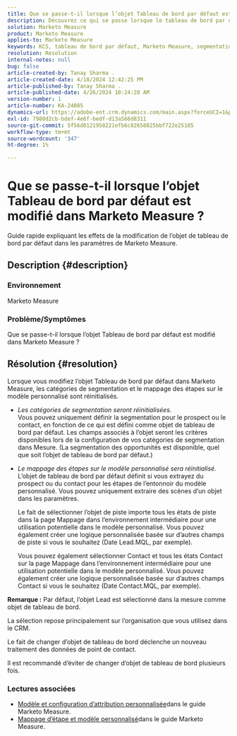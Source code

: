 ```yaml
---
title: Que se passe-t-il lorsque l’objet Tableau de bord par défaut est modifié dans Marketo Measure ?
description: Découvrez ce qui se passe lorsque le tableau de bord par défaut est modifié dans Marketo Measure.
solution: Marketo Measure
product: Marketo Measure
applies-to: Marketo Measure
keywords: KCS, tableau de bord par défaut, Marketo Measure, segmentation, mappage des étapes
resolution: Resolution
internal-notes: null
bug: false
article-created-by: Tanay Sharma .
article-created-date: 4/18/2024 12:42:25 PM
article-published-by: Tanay Sharma .
article-published-date: 4/26/2024 10:24:28 AM
version-number: 1
article-number: KA-24085
dynamics-url: https://adobe-ent.crm.dynamics.com/main.aspx?forceUCI=1&pagetype=entityrecord&etn=knowledgearticle&id=2dc28018-81fd-ee11-a1fe-6045bd03c412
exl-id: 7980d2cb-bdef-4e6f-bedf-d13a566d8311
source-git-commit: 5f56d0121958221efb6c82658825bbf722e25105
workflow-type: tm+mt
source-wordcount: '347'
ht-degree: 1%

---
```


# Que se passe-t-il lorsque l’objet Tableau de bord par défaut est modifié dans Marketo Measure ?


Guide rapide expliquant les effets de la modification de l’objet de tableau de bord par défaut dans les paramètres de Marketo Measure.

## Description {#description}


### Environnement

Marketo Measure

### Problème/Symptômes

Que se passe-t-il lorsque l’objet Tableau de bord par défaut est modifié dans Marketo Measure ?


## Résolution {#resolution}


Lorsque vous modifiez l’objet Tableau de bord par défaut dans Marketo Measure, les catégories de segmentation et le mappage des étapes sur le modèle personnalisé sont réinitialisés.

- *Les catégories de segmentation seront réinitialisées.*\
  Vous pouvez uniquement définir la segmentation pour le prospect ou le contact, en fonction de ce qui est défini comme objet de tableau de bord par défaut. Les champs associés à l’objet seront les critères disponibles lors de la configuration de vos catégories de segmentation dans Mesure. (La segmentation des opportunités est disponible, quel que soit l’objet de tableau de bord par défaut.)
- *Le mappage des étapes sur le modèle personnalisé sera réinitialisé.*\
  L’objet de tableau de bord par défaut définit si vous extrayez du prospect ou du contact pour les étapes de l’entonnoir du modèle personnalisé. Vous pouvez uniquement extraire des scènes d’un objet dans les paramètres.

  Le fait de sélectionner l’objet de piste importe tous les états de piste dans la page Mappage dans l’environnement intermédiaire pour une utilisation potentielle dans le modèle personnalisé. Vous pouvez également créer une logique personnalisée basée sur d’autres champs de piste si vous le souhaitez (Date Lead.MQL, par exemple).

  Vous pouvez également sélectionner Contact et tous les états Contact sur la page Mappage dans l’environnement intermédiaire pour une utilisation potentielle dans le modèle personnalisé. Vous pouvez également créer une logique personnalisée basée sur d’autres champs Contact si vous le souhaitez (Date Contact.MQL, par exemple).


<b>Remarque :</b>
Par défaut, l’objet Lead est sélectionné dans la mesure comme objet de tableau de bord.

La sélection repose principalement sur l’organisation que vous utilisez dans le CRM.

Le fait de changer d’objet de tableau de bord déclenche un nouveau traitement des données de point de contact.

Il est recommandé d’éviter de changer d’objet de tableau de bord plusieurs fois.

### <b>Lectures associées</b>

- [Modèle et configuration d’attribution personnalisée](https://experienceleague.adobe.com/en/docs/marketo-measure/using/advanced-marketo-measure-features/custom-attribution-models/custom-attribution-model-and-setup)dans le guide Marketo Measure.
- [Mappage d’étape et modèle personnalisé](https://experienceleague.adobe.com/en/docs/marketo-measure/using/advanced-marketo-measure-features/custom-attribution-models/custom-attribution-model-and-setup#the-difference-between-funnel-stages-and-custom-model-stages)dans le guide Marketo Measure.
